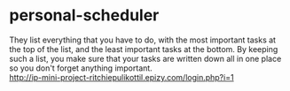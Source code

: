 # personal-scheduler
They list everything that you have to do, with the most important tasks at the top of the list, and the least important tasks at the bottom. By keeping such a list, you make sure that your tasks are written down all in one place so you don't forget anything important.<br>
http://ip-mini-project-ritchiepulikottil.epizy.com/login.php?i=1
